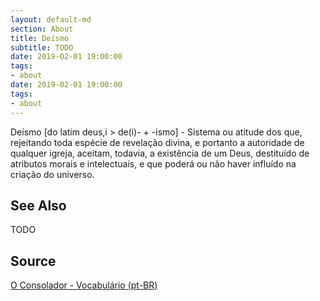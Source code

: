 ```yaml
---
layout: default-md
section: About
title: Deísmo
subtitle: TODO
date: 2019-02-01 19:00:00
tags:
- about
date: 2019-02-01 19:00:00
tags: 
- about
---
```


Deísmo [do latim deus,i > de(i)- + -ismo] - Sistema ou atitude dos que, rejeitando toda espécie de revelação divina, e portanto a autoridade de qualquer igreja, aceitam, todavia, a existência de um Deus, destituído de atributos morais e intelectuais, e que poderá ou não haver influído na criação do universo.

## See Also
TODO

## Source
[O Consolador - Vocabulário (pt-BR)](http://www.oconsolador.com.br/linkfixo/vocabulario/principal.html)


